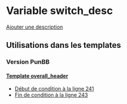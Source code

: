 # Variable switch_desc
[Ajouter une description](https://fa-tvars.appspot.com/var/switch_desc)

## Utilisations dans les templates

### Version PunBB

#### [Template overall_header](punbb/overall_header.md)
* [Début de condition &agrave; la ligne 241](../punbb/overall_header.tpl#L241)
* [Fin de condition &agrave; la ligne 243](../punbb/overall_header.tpl#L243)